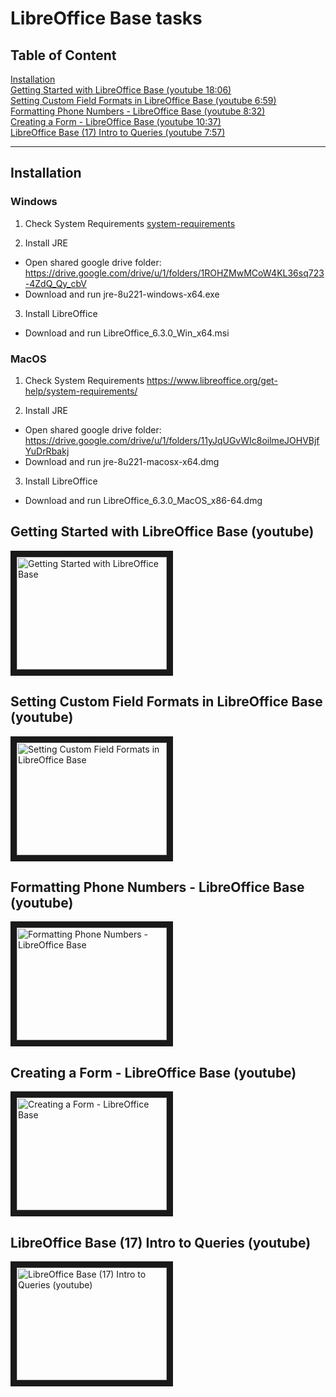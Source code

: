 # LibreOffice Base tasks

## Table of Content

[Installation](#installation)  
[Getting Started with LibreOffice Base (youtube 18:06)](#getting-started-with-libreoffice-base-youtube)  
[Setting Custom Field Formats in LibreOffice Base (youtube 6:59)](#setting-custom-field-formats-in-libreoffice-base-youtube)  
[Formatting Phone Numbers - LibreOffice Base (youtube 8:32)](#formatting-phone-numbers---libreoffice-base-youtube)  
[Creating a Form - LibreOffice Base (youtube 10:37)](#creating-a-form---libreoffice-base-youtube)  
[LibreOffice Base (17) Intro to Queries (youtube 7:57)](#libreoffice-base-17-intro-to-queries-youtube)  
___

## Installation

### Windows

1. Check System Requirements <a href="https://www.libreoffice.org/get-help/system-requirements/" target="_blank">system-requirements</a>

2. Install JRE
- Open shared google drive folder: <a href="https://drive.google.com/drive/u/1/folders/1ROHZMwMCoW4KL36sq723-4ZdQ_Qy_cbV" target="_blank">https://drive.google.com/drive/u/1/folders/1ROHZMwMCoW4KL36sq723-4ZdQ_Qy_cbV</a>
- Download and run jre-8u221-windows-x64.exe

3. Install LibreOffice
- Download and run LibreOffice_6.3.0_Win_x64.msi

### MacOS

1. Check System Requirements <a href="https://www.libreoffice.org/get-help/system-requirements/" target="_blank">https://www.libreoffice.org/get-help/system-requirements/</a>

2. Install JRE
- Open shared google drive folder: <a href="https://drive.google.com/drive/u/1/folders/11yJqUGvWIc8oilmeJOHVBjfYuDrRbakj" target="_blank">https://drive.google.com/drive/u/1/folders/11yJqUGvWIc8oilmeJOHVBjfYuDrRbakj</a>
- Download and run jre-8u221-macosx-x64.dmg

3. Install LibreOffice
- Download and run LibreOffice_6.3.0_MacOS_x86-64.dmg


## Getting Started with LibreOffice Base (youtube)

<a href="http://www.youtube.com/watch?feature=player_embedded&v=XsEGn5YSUws
" target="_blank"><img src="http://img.youtube.com/vi/XsEGn5YSUws/0.jpg"
alt="Getting Started with LibreOffice Base" width="240" height="180" border="10" /></a>

## Setting Custom Field Formats in LibreOffice Base (youtube)

<a href="http://www.youtube.com/watch?feature=player_embedded&v=HfvwHEjC6bk
" target="_blank"><img src="http://img.youtube.com/vi/HfvwHEjC6bk/0.jpg"
alt="Setting Custom Field Formats in LibreOffice Base " width="240" height="180" border="10" /></a>

## Formatting Phone Numbers - LibreOffice Base (youtube)

<a href="http://www.youtube.com/watch?feature=player_embedded&v=BmZv_i5U6Y8
" target="_blank"><img src="http://img.youtube.com/vi/BmZv_i5U6Y8/0.jpg"
alt="Formatting Phone Numbers - LibreOffice Base" width="240" height="180"
border="10" /></a>

## Creating a Form - LibreOffice Base (youtube)

<a href="http://www.youtube.com/watch?feature=player_embedded&v=Wrn7qIoVeso
" target="_blank"><img src="http://img.youtube.com/vi/Wrn7qIoVeso/0.jpg"
alt="Creating a Form - LibreOffice Base" width="240" height="180"
border="10" /></a>

## LibreOffice Base (17) Intro to Queries (youtube)

<a href="http://www.youtube.com/watch?feature=player_embedded&v=O0YaVgJ6_fg
" target="_blank"><img src="http://img.youtube.com/vi/O0YaVgJ6_fg/0.jpg"
alt="LibreOffice Base (17) Intro to Queries (youtube)" width="240" height="180"
border="10" /></a>